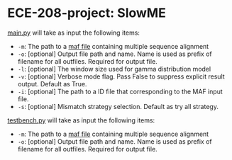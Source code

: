 # ECE-208-project: SlowME

[main.py](main.py) will take as input the following items:
* `-m`: The path to a [maf file](https://genome.ucsc.edu/FAQ/FAQformat.html#format5) containing multiple sequence alignment
* `-o`: [optional] Output file path and name. Name is used as prefix of filename for all outfiles. Required for output file.
* `-l`: [optional] The window size used for gamma distribution model
* `-v`: [optional] Verbose mode flag. Pass False to suppress explicit result output. Default as True.
* `-i`: [optional] The path to a ID file that corresponding to the MAF input file.
* `-s`: [optional] Mismatch strategy selection. Default as try all strategy.

[testbench.py](testBench.py) will take as input the following items:
* `-m`: The path to a [maf file](https://genome.ucsc.edu/FAQ/FAQformat.html#format5) containing multiple sequence alignment
* `-o`: [optional] Output file path and name. Name is used as prefix of filename for all outfiles. Required for output file.

